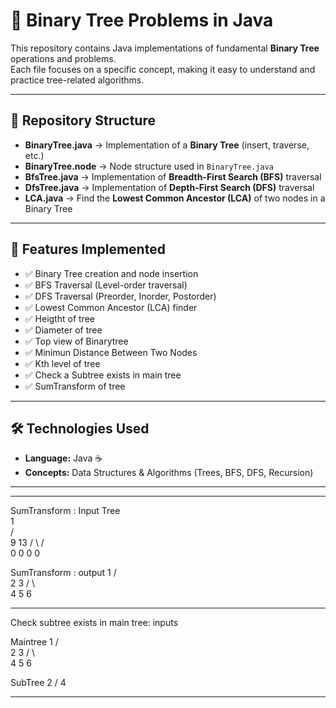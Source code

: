 # 🌳 Binary Tree Problems in Java

This repository contains Java implementations of fundamental **Binary Tree** operations and problems.  
Each file focuses on a specific concept, making it easy to understand and practice tree-related algorithms.

---

## 📂 Repository Structure

- **BinaryTree.java** → Implementation of a **Binary Tree** (insert, traverse, etc.)
- **BinaryTree.node** → Node structure used in `BinaryTree.java`
- **BfsTree.java** → Implementation of **Breadth-First Search (BFS)** traversal
- **DfsTree.java** → Implementation of **Depth-First Search (DFS)** traversal
- **LCA.java** → Find the **Lowest Common Ancestor (LCA)** of two nodes in a Binary Tree

---

## 🚀 Features Implemented
- ✅ Binary Tree creation and node insertion  
- ✅ BFS Traversal (Level-order traversal)  
- ✅ DFS Traversal (Preorder, Inorder, Postorder)  
- ✅ Lowest Common Ancestor (LCA) finder 
- ✅ Heigtht of tree
- ✅ Diameter of tree
- ✅ Top view of Binarytree
- ✅ Minimun Distance Between Two Nodes 
- ✅ Kth level of tree
- ✅ Check a Subtree exists in main tree
- ✅ SumTransform of tree



---

## 🛠️ Technologies Used
- **Language:** Java ☕  
- **Concepts:** Data Structures & Algorithms (Trees, BFS, DFS, Recursion)

---
---

SumTransform : Input Tree                             
        1                 
       /  \
      9    13
     / \   / \
    0   0 0   0

SumTransform : output
        1
       / \
      2   3
     / \    \
    4   5    6

---

Check subtree exists in main tree: inputs

Maintree
        1
       / \
      2   3
     / \    \
    4   5    6

SubTree
    2
   /
  4

---


